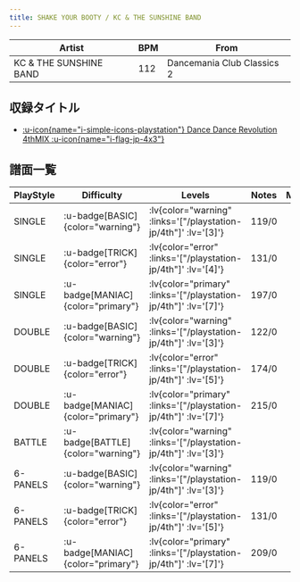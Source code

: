 ```yaml
---
title: SHAKE YOUR BOOTY / KC & THE SUNSHINE BAND
---
```


|Artist|BPM|From|
|------|---|----|
|KC & THE SUNSHINE BAND|112|Dancemania Club Classics 2|

## 収録タイトル

- [ :u-icon{name="i-simple-icons-playstation"} Dance Dance Revolution 4thMIX :u-icon{name="i-flag-jp-4x3"} ](/playstation-jp/4th)

## 譜面一覧

|PlayStyle|Difficulty|Levels|Notes|Movie|
|---------|----------|------|-----|-----|
|SINGLE| :u-badge[BASIC]{color="warning"} | :lv{color="warning" :links='["/playstation-jp/4th"]' :lv='[3]'} |119/0||
|SINGLE| :u-badge[TRICK]{color="error"} | :lv{color="error" :links='["/playstation-jp/4th"]' :lv='[4]'} |131/0||
|SINGLE| :u-badge[MANIAC]{color="primary"} | :lv{color="primary" :links='["/playstation-jp/4th"]' :lv='[7]'} |197/0||
|DOUBLE| :u-badge[BASIC]{color="warning"} | :lv{color="warning" :links='["/playstation-jp/4th"]' :lv='[3]'} |122/0||
|DOUBLE| :u-badge[TRICK]{color="error"} | :lv{color="error" :links='["/playstation-jp/4th"]' :lv='[5]'} |174/0||
|DOUBLE| :u-badge[MANIAC]{color="primary"} | :lv{color="primary" :links='["/playstation-jp/4th"]' :lv='[7]'} |215/0||
|BATTLE| :u-badge[BATTLE]{color="warning"} | :lv{color="warning" :links='["/playstation-jp/4th"]' :lv='[3]'} |||
|6-PANELS| :u-badge[BASIC]{color="warning"} | :lv{color="warning" :links='["/playstation-jp/4th"]' :lv='[3]'} |119/0||
|6-PANELS| :u-badge[TRICK]{color="error"} | :lv{color="error" :links='["/playstation-jp/4th"]' :lv='[5]'} |131/0||
|6-PANELS| :u-badge[MANIAC]{color="primary"} | :lv{color="primary" :links='["/playstation-jp/4th"]' :lv='[7]'} |209/0||

